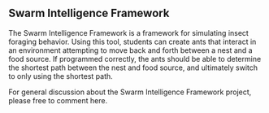 ## Swarm Intelligence Framework ##

The Swarm Intelligence Framework is a framework for simulating insect foraging behavior.  Using this tool, students can create ants that interact in an environment attempting to move back and forth between a nest and a food source.  If programmed correctly, the ants should be able to determine the shortest path between the nest and food source, and ultimately switch to only using the shortest path.

For general discussion about the Swarm Intelligence Framework project, please free to comment here.